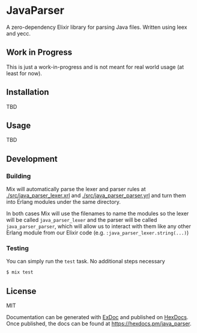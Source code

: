 # JavaParser
A zero-dependency Elixir library for parsing Java files. Written using leex and yecc.

## Work in Progress
This is just a work-in-progress and is not meant for real world usage (at least for now).

## Installation
TBD

## Usage
TBD

## Development
### Building
Mix will automatically parse the lexer and parser rules at [./src/java_parser_lexer.xrl](./src/java_parser_lexer.xrl) and [./src/java_parser_parser.yrl](./src/java_parser_parser.yrl) and turn them into Erlang modules under the same directory.

In both cases Mix will use the filenames to name the modules so the lexer will be called `java_parser_lexer` and the parser will be called `java_parser_parser`, which will allow us to interact with them like any other Erlang module from our Elixir code (e.g. `:java_parser_lexer.string(...)`)

### Testing
You can simply run the `test` task. No additional steps necessary

```bash
$ mix test
```

## License
MIT

Documentation can be generated with [ExDoc](https://github.com/elixir-lang/ex_doc)
and published on [HexDocs](https://hexdocs.pm). Once published, the docs can
be found at <https://hexdocs.pm/java_parser>.

